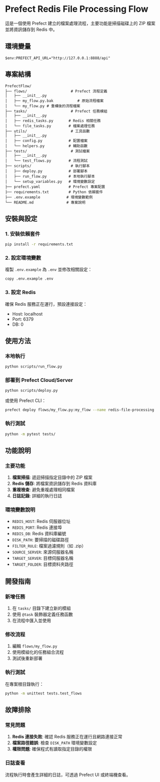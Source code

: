 # Prefect Redis File Processing Flow

這是一個使用 Prefect 建立的檔案處理流程，主要功能是掃描磁碟上的 ZIP 檔案並將資訊儲存到 Redis 中。

## 環境變量
    $env:PREFECT_API_URL="http://127.0.0.1:8888/api"
## 專案結構

```
PrefectFlow/
├── flows/                    # Prefect 流程定義
│   ├── __init__.py
│   ├── my_flow.py.bak           # 原始流程檔案
│   └── my_flow.py # 重構後的流程檔案
├── tasks/                    # Prefect 任務模組
│   ├── __init__.py
│   ├── redis_tasks.py       # Redis 相關任務
│   └── file_tasks.py        # 檔案處理任務
├── utils/                    # 工具函數
│   ├── __init__.py
│   ├── config.py            # 配置檔案
│   └── helpers.py           # 輔助函數
├── tests/                    # 測試檔案
│   ├── __init__.py
│   └── test_flows.py        # 流程測試
├── scripts/                  # 執行腳本
│   ├── deploy.py            # 部署腳本
│   ├── run_flow.py          # 本地執行腳本
│   └── setup_variables.py   # 環境變數設定
├── prefect.yaml             # Prefect 專案配置
├── requirements.txt         # Python 依賴套件
├── .env.example            # 環境變數範例
└── README.md               # 專案說明
```

## 安裝與設定

### 1. 安裝依賴套件

```bash
pip install -r requirements.txt
```

### 2. 設定環境變數

複製 `.env.example` 為 `.env` 並修改相關設定：

```bash
copy .env.example .env
```

### 3. 設定 Redis

確保 Redis 服務正在運行，預設連接設定：
- Host: localhost
- Port: 6379
- DB: 0

## 使用方法

### 本地執行

```bash
python scripts/run_flow.py
```

### 部署到 Prefect Cloud/Server

```bash
python scripts/deploy.py
```

或使用 Prefect CLI：

```bash
prefect deploy flows/my_flow.py:my_flow --name redis-file-processing
```

### 執行測試

```bash
python -m pytest tests/
```

## 功能說明

### 主要功能

1. **檔案掃描**: 遞迴掃描指定目錄中的 ZIP 檔案
2. **Redis 儲存**: 將檔案資訊儲存到 Redis 資料庫
3. **重複檢查**: 避免重複處理相同檔案
4. **日誌記錄**: 詳細的執行日誌

### 環境變數說明

- `REDIS_HOST`: Redis 伺服器位址
- `REDIS_PORT`: Redis 連接埠
- `REDIS_DB`: Redis 資料庫編號
- `DISK_PATH`: 要掃描的磁碟路徑
- `FILTER_RULE`: 檔案過濾規則（如 .zip）
- `SOURCE_SERVER`: 來源伺服器名稱
- `TARGET_SERVER`: 目標伺服器名稱
- `TARGET_FOLDER`: 目標資料夾路徑

## 開發指南

### 新增任務

1. 在 `tasks/` 目錄下建立新的模組
2. 使用 `@task` 裝飾器定義任務函數
3. 在流程中匯入並使用

### 修改流程

1. 編輯 `flows/my_flow.py`
2. 使用模組化的任務組合流程
3. 測試後重新部署

### 執行測試

在專案根目錄執行：

```bash
python -m unittest tests.test_flows
```

## 故障排除

### 常見問題

1. **Redis 連接失敗**: 確認 Redis 服務正在運行且網路連接正常
2. **檔案路徑錯誤**: 檢查 `DISK_PATH` 環境變數設定
3. **權限問題**: 確保程式有讀取指定目錄的權限

### 日誌查看

流程執行時會產生詳細的日誌，可透過 Prefect UI 或終端機查看。
